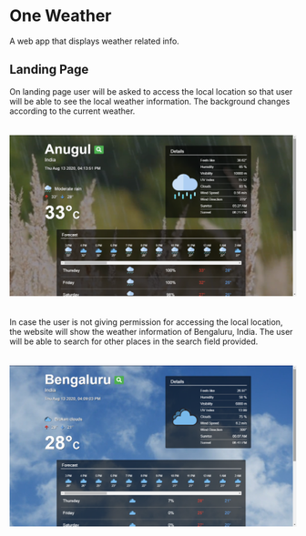 # One Weather
A web app that displays weather related info.

## Landing Page
On landing page user will be asked to access the local location so that user will be able to see the local weather information.
The background changes according to the current weather.
<br/>
<br/>
<br/>
![Local Landing](/public/landinglocal.png)
<br/>
<br/>
<br/>
In case the user is not giving permission for accessing the local location, the website will show the weather information of Bengaluru, India.
The user will be able to search for other places in the search field provided.
<br/>
<br/>
<br/>
![Default Landing](/public/landingdefault.png)
